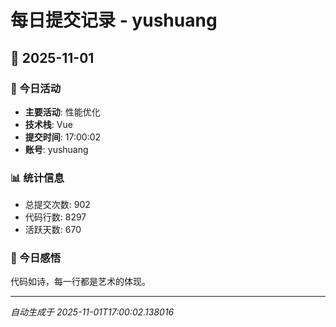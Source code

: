 # 每日提交记录 - yushuang

## 📅 2025-11-01

### 🎯 今日活动
- **主要活动**: 性能优化
- **技术栈**: Vue
- **提交时间**: 17:00:02
- **账号**: yushuang

### 📊 统计信息
- 总提交次数: 902
- 代码行数: 8297
- 活跃天数: 670

### 💭 今日感悟
代码如诗，每一行都是艺术的体现。

---
*自动生成于 2025-11-01T17:00:02.138016*
